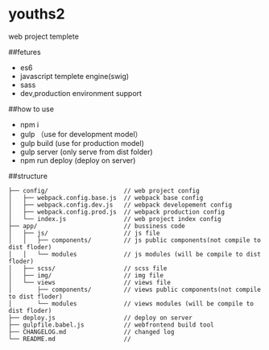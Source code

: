 # youths2
web project templete

##fetures
- es6
- javascript templete engine(swig)
- sass
- dev,production environment support

##how to use
- npm i 
- gulp （use for development model）
- gulp build (use for production model)
- gulp server (only serve from dist folder)
- npm run deploy (deploy on server)

##structure
```
├── config/                     // web project config
│   ├── webpack.config.base.js  // webpack base config
│   ├── webpack.config.dev.js   // webpack developement config
│   ├── webpack.config.prod.js  // webpack production config
│   └── index.js                // web project index config
├── app/                        // bussiness code
│   ├── js/                     // js file
│   │   ├── components/         // js public components(not compile to dist floder)
│   │   └── modules             // js modules (will be compile to dist floder)
│   ├── scss/                   // scss file
│   ├── img/                    // img file
│   └── views                   // views file
│		├── components/         // views public components(not compile to dist floder)
│       └── modules             // views modules (will be compile to dist floder)
├── deploy.js                   // deploy on server
├── gulpfile.babel.js           // webfrontend build tool
├── CHANGELOG.md                // changed log
└── README.md                   // 
```